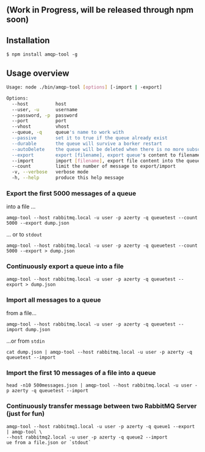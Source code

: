 ## (Work in Progress, will be released through npm soon) ##

## Installation

    $ npm install amqp-tool -g

## Usage overview

```bash
Usage: node ./bin/amqp-tool [options] [-import | -export]

Options:
  --host          host                                                           [default: "localhost"]
  --user, -u      username                                                       [default: "guest"]
  --password, -p  password                                                       [default: "guest"]
  --port          port                                                           [default: 5672]
  --vhost         vhost                                                          [default: "/"]
  --queue, -q     queue's name to work with                                      [required]
  --passive       set it to true if the queue already exist                      [default: true]
  --durable       the queue will survive a borker restart
  --autoDelete    the queue will be deleted when there is no more subscriptions
  --export        export [filename], export queue's content to filename          [default: "stdout"]
  --import        import [filename], export file content into the queue          [default: "stdin"]
  --count         limit the number of message to export/import
  -v, --verbose   verbose mode                                                   [default: false]
  -h, --help      produce this help message
```

### Export the first 5000 messages of a queue
into a file ...

    amqp-tool --host rabbitmq.local -u user -p azerty -q queuetest --count 5000 --export dump.json

... or to `stdout`

    amqp-tool --host rabbitmq.local -u user -p azerty -q queuetest --count 5000 --export > dump.json


### Continuously export a queue into a file

    amqp-tool --host rabbitmq.local -u user -p azerty -q queuetest --export > dump.json


### Import all messages to a queue
from a file...

    amqp-tool --host rabbitmq.local -u user -p azerty -q queuetest --import dump.json

...or from `stdin`

    cat dump.json | amqp-tool --host rabbitmq.local -u user -p azerty -q queuetest --import

### Import the first 10 messages of a file into a queue

    head -n10 500messages.json | amqp-tool --host rabbitmq.local -u user -p azerty -q queuetest --import

### Continuously transfer message between two RabbitMQ Server (just for fun)

    amqp-tool --host rabbitmq1.local -u user -p azerty -q queue1 --export | amqp-tool \
    --host rabbitmq2.local -u user -p azerty -q queue2 --import
    ue from a file.json or `stdout`
